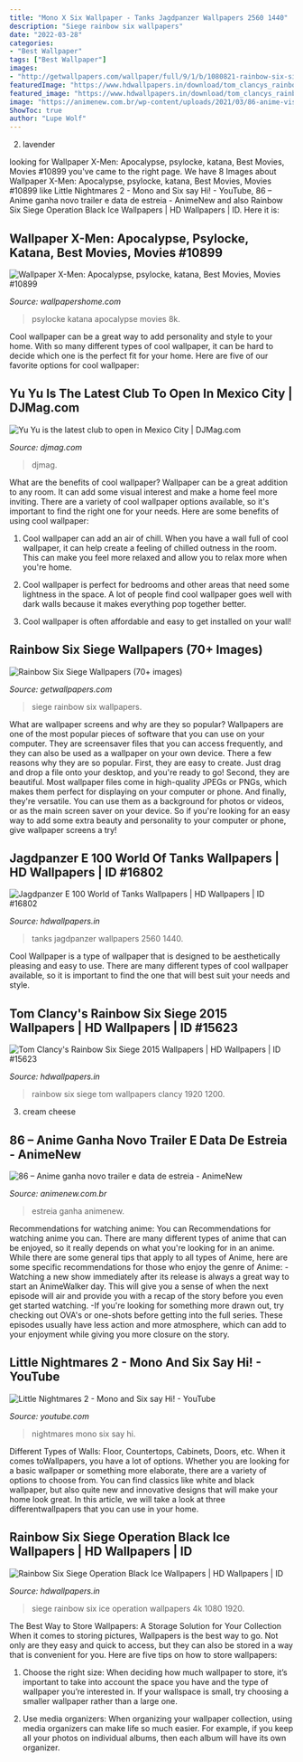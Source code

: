 ```yaml
---
title: "Mono X Six Wallpaper - Tanks Jagdpanzer Wallpapers 2560 1440"
description: "Siege rainbow six wallpapers"
date: "2022-03-28"
categories:
- "Best Wallpaper"
tags: ["Best Wallpaper"]
images:
- "http://getwallpapers.com/wallpaper/full/9/1/b/1080821-rainbow-six-siege-wallpapers-1920x1080-for-lockscreen.jpg"
featuredImage: "https://www.hdwallpapers.in/download/tom_clancys_rainbow_six_siege_2015-1920x1200.jpg"
featured_image: "https://www.hdwallpapers.in/download/tom_clancys_rainbow_six_siege_2015-1920x1200.jpg"
image: "https://animenew.com.br/wp-content/uploads/2021/03/86-anime-visual-key-768x1088.jpg"
ShowToc: true
author: "Lupe Wolf"
---
```



2. lavender 

	

		
looking for Wallpaper X-Men: Apocalypse, psylocke, katana, Best Movies, Movies #10899 you've came to the right page. We have 8 Images about Wallpaper X-Men: Apocalypse, psylocke, katana, Best Movies, Movies #10899 like Little Nightmares 2 - Mono and Six say Hi! - YouTube, 86 – Anime ganha novo trailer e data de estreia - AnimeNew and also Rainbow Six Siege Operation Black Ice Wallpapers | HD Wallpapers | ID. Here it is:
		
    
## Wallpaper X-Men: Apocalypse, Psylocke, Katana, Best Movies, Movies #10899

<img loading=lazy src="https://wallpapershome.com/images/wallpapers/x-men-apocalypse-7680x4320-psylocke-katana-best-movies-10899.jpg" onerror="this.onerror=null;this.src='https://tse4.mm.bing.net/th?id=OIP.KX3vw9XtWz25r1aV9GG26gHaEK&amp;pid=15.1';" alt="Wallpaper X-Men: Apocalypse, psylocke, katana, Best Movies, Movies #10899">

_Source: wallpapershome.com_

>psylocke katana apocalypse movies 8k. 

	

Cool wallpaper can be a great way to add personality and style to your home. With so many different types of cool wallpaper, it can be hard to decide which one is the perfect fit for your home. Here are five of our favorite options for cool wallpaper: 

    
## Yu Yu Is The Latest Club To Open In Mexico City | DJMag.com

<img loading=lazy src="https://djmag.com/sites/default/files/article/image/68440149-mexico-city-wallpapers.jpg" onerror="this.onerror=null;this.src='https://tse4.mm.bing.net/th?id=OIP.tbclvzn5wbXd0ReXIvVfGgHaEo&amp;pid=15.1';" alt="Yu Yu is the latest club to open in Mexico City | DJMag.com">

_Source: djmag.com_

>djmag. 

	

What are the benefits of cool wallpaper?
Wallpaper can be a great addition to any room. It can add some visual interest and make a home feel more inviting. There are a variety of cool wallpaper options available, so it's important to find the right one for your needs. Here are some benefits of using cool wallpaper: 
1. Cool wallpaper can add an air of chill. When you have a wall full of cool wallpaper, it can help create a feeling of chilled outness in the room. This can make you feel more relaxed and allow you to relax more when you're home. 

2. Cool wallpaper is perfect for bedrooms and other areas that need some lightness in the space. A lot of people find cool wallpaper goes well with dark walls because it makes everything pop together better. 

3. Cool wallpaper is often affordable and easy to get installed on your wall!

    
## Rainbow Six Siege Wallpapers (70+ Images)

<img loading=lazy src="http://getwallpapers.com/wallpaper/full/9/1/b/1080821-rainbow-six-siege-wallpapers-1920x1080-for-lockscreen.jpg" onerror="this.onerror=null;this.src='https://tse3.mm.bing.net/th?id=OIP.8sUlUVXh_UZW98vs3wEOYwHaEK&amp;pid=15.1';" alt="Rainbow Six Siege Wallpapers (70+ images)">

_Source: getwallpapers.com_

>siege rainbow six wallpapers. 

	

What are wallpaper screens and why are they so popular?
Wallpapers are one of the most popular pieces of software that you can use on your computer. They are screensaver files that you can access frequently, and they can also be used as a wallpaper on your own device. There a few reasons why they are so popular. First, they are easy to create. Just drag and drop a file onto your desktop, and you're ready to go! Second, they are beautiful. Most wallpaper files come in high-quality JPEGs or PNGs, which makes them perfect for displaying on your computer or phone. And finally, they're versatile. You can use them as a background for photos or videos, or as the main screen saver on your device. So if you're looking for an easy way to add some extra beauty and personality to your computer or phone, give wallpaper screens a try!

    
## Jagdpanzer E 100 World Of Tanks Wallpapers | HD Wallpapers | ID #16802

<img loading=lazy src="http://www.hdwallpapers.in/download/jagdpanzer_e_100_world_of_tanks-2560x1440.jpg" onerror="this.onerror=null;this.src='https://tse1.mm.bing.net/th?id=OIP.OLbi27Gu64bhcLYY9pIbIwHaEK&amp;pid=15.1';" alt="Jagdpanzer E 100 World of Tanks Wallpapers | HD Wallpapers | ID #16802">

_Source: hdwallpapers.in_

>tanks jagdpanzer wallpapers 2560 1440. 

	

Cool Wallpaper is a type of wallpaper that is designed to be aesthetically pleasing and easy to use. There are many different types of cool wallpaper available, so it is important to find the one that will best suit your needs and style.

    
## Tom Clancy&#039;s Rainbow Six Siege 2015 Wallpapers | HD Wallpapers | ID #15623

<img loading=lazy src="https://www.hdwallpapers.in/download/tom_clancys_rainbow_six_siege_2015-1920x1200.jpg" onerror="this.onerror=null;this.src='https://tse1.mm.bing.net/th?id=OIP.RO59lJV9GoolESOn2zuHSgHaEo&amp;pid=15.1';" alt="Tom Clancy&#039;s Rainbow Six Siege 2015 Wallpapers | HD Wallpapers | ID #15623">

_Source: hdwallpapers.in_

>rainbow six siege tom wallpapers clancy 1920 1200. 

	

3. cream cheese 

    
## 86 – Anime Ganha Novo Trailer E Data De Estreia - AnimeNew

<img loading=lazy src="https://animenew.com.br/wp-content/uploads/2021/03/86-anime-visual-key-768x1088.jpg" onerror="this.onerror=null;this.src='https://tse1.mm.bing.net/th?id=OIP.6Mgm-MsE2eQp7D_GQd9oKgHaKf&amp;pid=15.1';" alt="86 – Anime ganha novo trailer e data de estreia - AnimeNew">

_Source: animenew.com.br_

>estreia ganha animenew. 

	

Recommendations for watching anime: You can
Recommendations for watching anime you can. There are many different types of anime that can be enjoyed, so it really depends on what you're looking for in an anime. While there are some general tips that apply to all types of Anime, here are some specific recommendations for those who enjoy the genre of Anime: 
-Watching a new show immediately after its release is always a great way to start an AnimeWalker day. This will give you a sense of when the next episode will air and provide you with a recap of the story before you even get started watching. 
-If you're looking for something more drawn out, try checking out OVA's or one-shots before getting into the full series. These episodes usually have less action and more atmosphere, which can add to your enjoyment while giving you more closure on the story.

    
## Little Nightmares 2 - Mono And Six Say Hi! - YouTube

<img loading=lazy src="https://i.ytimg.com/vi/WPDg0zrkwDQ/maxresdefault.jpg" onerror="this.onerror=null;this.src='https://tse2.mm.bing.net/th?id=OIP.LNPhq4pXiP9ny2Lo2M2b-wHaEK&amp;pid=15.1';" alt="Little Nightmares 2 - Mono and Six say Hi! - YouTube">

_Source: youtube.com_

>nightmares mono six say hi. 

	

Different Types of Walls: Floor, Countertops, Cabinets, Doors, etc.
When it comes toWallpapers, you have a lot of options. Whether you are looking for a basic wallpaper or something more elaborate, there are a variety of options to choose from. You can find classics like white and black wallpaper, but also quite new and innovative designs that will make your home look great. In this article, we will take a look at three differentwallpapers that you can use in your home.

    
## Rainbow Six Siege Operation Black Ice Wallpapers | HD Wallpapers | ID

<img loading=lazy src="http://www.hdwallpapers.in/download/rainbow_six_siege_operation_black_ice-1920x1080.jpg" onerror="this.onerror=null;this.src='https://tse1.mm.bing.net/th?id=OIP.78qr-a6QCvIpmEQmbe4yWAHaEK&amp;pid=15.1';" alt="Rainbow Six Siege Operation Black Ice Wallpapers | HD Wallpapers | ID">

_Source: hdwallpapers.in_

>siege rainbow six ice operation wallpapers 4k 1080 1920. 

	

The Best Way to Store Wallpapers: A Storage Solution for Your Collection
When it comes to storing pictures, Wallpapers is the best way to go. Not only are they easy and quick to access, but they can also be stored in a way that is convenient for you. Here are five tips on how to store wallpapers:
1) Choose the right size: When deciding how much wallpaper to store, it’s important to take into account the space you have and the type of wallpaper you’re interested in. If your wallspace is small, try choosing a smaller wallpaper rather than a large one.

2) Use media organizers: When organizing your wallpaper collection, using media organizers can make life so much easier. For example, if you keep all your photos on individual albums, then each album will have its own organizer.

